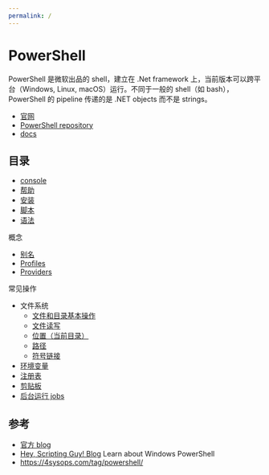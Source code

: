 ```yaml
---
permalink: /
---
```


# PowerShell

PowerShell 是微软出品的 shell，建立在 .Net framework 上，当前版本可以跨平台（Windows, Linux,  macOS）运行。不同于一般的 shell（如 bash），PowerShell 的 pipeline 传递的是 .NET objects 而不是 strings。

- [官网](https://msdn.microsoft.com/powershell)
- [PowerShell repository](https://github.com/powershell)
- [docs](https://docs.microsoft.com/en-us/powershell/)

## 目录

- [console](console.md)
- [帮助](help.md)
- [安装](install.md)
- [脚本](script.md)
- [语法](lang/index.md)

概念

- [别名](alias.md)
- [Profiles](profiles.md)
- [Providers](providers.md)

常见操作

- 文件系统
  - [文件和目录基本操作](tasks/fs.md)
  - [文件读写](tasks/fs.md)
  - [位置（当前目录）](tasks/location.md)
  - [路径](tasks/path.md)
  - [符号链接](tasks/symlink.md)
- [环境变量](tasks/env.md)
- [注册表](tasks/registry.md)
- [剪贴板](tasks/clipboard.md)
- [后台运行 jobs](tasks/jobs.md)

## 参考

- [官方 blog](http://blogs.msdn.com/b/powershell/)
- [Hey, Scripting Guy! Blog](https://blogs.technet.microsoft.com/heyscriptingguy/) Learn about Windows PowerShell
- <https://4sysops.com/tag/powershell/>
